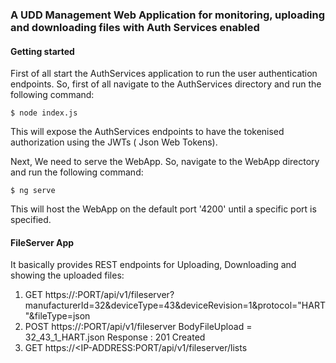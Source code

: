### A UDD Management Web Application for monitoring, uploading and downloading files with Auth Services enabled

#### Getting started

First of all start the AuthServices application to run the user authentication endpoints.
So, first of all navigate to the AuthServices directory and run the following command:

```
$ node index.js
```
This will expose the AuthServices endpoints to have the tokenised authorization using the JWTs ( Json Web Tokens).

Next, We need to serve the WebApp. So, navigate to the WebApp directory and run the following command:

```
$ ng serve
```
This will host the WebApp on the default port '4200' until a specific port is specified.

#### FileServer App 
It basically provides REST endpoints for Uploading, Downloading and showing the uploaded files:
1. GET https://<IP-ADRESS>:PORT/api/v1/fileserver?manufacturerId=32&deviceType=43&deviceRevision=1&protocol="HART"&fileType=json
2. POST https://<IP-ADDRESS>:PORT/api/v1/fileserver
    BodyFileUpload = 32_43_1_HART.json
    Response : 201 Created
3. GET https://<IP-ADDRESS:PORT/api/v1/fileserver/lists